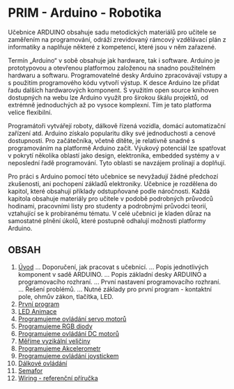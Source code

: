 # PRIM - Arduino - Robotika

Učebnice ARDUINO obsahuje sadu metodických materiálů pro učitele se zaměřením na programování, odráží zrevidovaný rámcový vzdělávací plán z informatiky a naplňuje některé z kompetencí, které jsou v něm zařazené.

Termín „Arduino“ v sobě obsahuje jak hardware, tak i software. Arduino je prototypovou a otevřenou platformou založenou na snadno použitelném hardwaru a softwaru. Programovatelné desky Arduino zpracovávají vstupy a s použitím programového kódu vytvoří výstup. K desce Arduino lze přidat řadu dalších hardwarových komponent. S využitím open source knihoven dostupných na webu lze Arduino využít pro širokou škálu projektů, od extrémně jednoduchých až po vysoce komplexní. Tím je tato platforma velice flexibilní.

Programátoři vytvářejí roboty, dálkově řízená vozidla, domácí automatizační zařízení atd. Arduino získalo popularitu díky své jednoduchosti a cenové dostupnosti. Pro začátečníka, včetně dítěte, je relativně snadné s programováním na platformě Arduino začít. Výukový potenciál lze spatřovat v pokrytí několika oblastí jako design, elektronika, embedded systémy a v neposlední řadě programování. Tyto oblasti se navzájem prolínají a doplňují.

Pro práci s Arduino pomocí této učebnice se nevyžadují žádné předchozí zkušenosti, ani pochopení základů elektroniky. Učebnice je rozdělena do kapitol, které obsahují příklady odstupňované podle náročnosti. Každá kapitola obsahuje materiály pro učitele v podobě podrobných průvodců hodinami, pracovními listy pro studenty a podrobnými průvodci teorií, vztahující se k probíranému tématu. V celé učebnici je kladen důraz na samostatné plnění úkolů, které postupně odhalují možnosti platformy Arduino.

## OBSAH

1. [Úvod](https://github.com/Nowis75/PRIM/tree/master/Experiments/_Uvod) 
... Doporučení, jak pracovat s učebnicí.
... Popis jednotlivých komponent v sadě ARDUINO. 
... Popis základní desky ARDUINO a programovacího rozhraní.
... První nastavení programovacího rozhraní.
... Řešení problémů.
... Nutné základy pro první program - kontaktní pole, ohmův zákon, tlačítka, LED.
2. [První program](https://github.com/Nowis75/PRIM/tree/master/Experiments/01_PRVNI_PROGRAM) 
3. [LED Animace](https://github.com/Nowis75/PRIM/tree/master/Experiments/02_LED_ANIMATION) 
4. [Programujeme ovládání servo motorů](https://github.com/Nowis75/PRIM/tree/master/Experiments/03_SERVO) 
5. [Programujeme RGB diody](https://github.com/Nowis75/PRIM/tree/master/Experiments/04_RGB_LED) 
6. [Programujeme ovládání DC motorů](https://github.com/Nowis75/PRIM/tree/master/Experiments/05_MOTOR_DC) 
7. [Měříme vyzikální veličiny](https://github.com/Nowis75/PRIM/tree/master/Experiments/06_THERMO_DISPLAY) 
8. [Programujeme Akcelerometr](https://github.com/Nowis75/PRIM/tree/master/Experiments/07_ACCELEROMETER) 
9. [Programujeme ovládání joystickem](https://github.com/Nowis75/PRIM/tree/master/Experiments/08_JOYSTICK) 
10. [Dálkové ovládání](https://github.com/Nowis75/PRIM/tree/master/Experiments/09_IR_REMOTE_CONTROL) 
11. [Semafor](https://github.com/Nowis75/PRIM/tree/master/Experiments/10_SEMAPHORE) 
12. [Wiring - referenční příručka](https://github.com/Nowis75/PRIM/tree/master/Experiments/Wiring%20-%20refere%C4%8Dn%C3%AD%20p%C5%99%C3%ADru%C4%8Dka)
